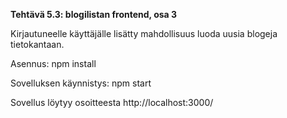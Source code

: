 **Tehtävä 5.3: blogilistan frontend, osa 3**

Kirjautuneelle käyttäjälle lisätty mahdollisuus luoda uusia blogeja tietokantaan. 

Asennus:
    npm install

Sovelluksen käynnistys:
    npm start

Sovellus löytyy osoitteesta http://localhost:3000/



